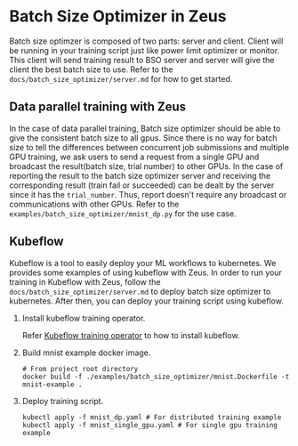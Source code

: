 # Batch Size Optimizer in Zeus

Batch size optimzer is composed of two parts: server and client. Client will be running in your training script just like power limit optimizer or monitor. This client will send training result to BSO server and server will give the client the best batch size to use. Refer to the `docs/batch_size_optimizer/server.md` for how to get started.

## Data parallel training with Zeus

In the case of data parallel training, Batch size optimizer should be able to give the consistent batch size to all gpus. Since there is no way for batch size to tell the differences between concurrent job submissions and multiple GPU training, we ask users to send a request from a single GPU and broadcast the result(batch size, trial number) to other GPUs. In the case of reporting the result to the batch size optimizer server and receiving the corresponding result (train fail or succeeded) can be dealt by the server since it has the `trial_number`. Thus, report doesn't require any broadcast or communications with other GPUs.
Refer to the `examples/batch_size_optimizer/mnist_dp.py` for the use case.

## Kubeflow

Kubeflow is a tool to easily deploy your ML workflows to kubernetes. We provides some examples of using kubeflow with Zeus. In order to run your training in Kubeflow with Zeus, follow the `docs/batch_size_optimizer/server.md` to deploy batch size optimizer to kubernetes. After then, you can deploy your training script using kubeflow.

1. Install kubeflow training operator.

    Refer [Kubeflow training operator](https://github.com/kubeflow/training-operator) to how to install kubeflow.

2. Build mnist example docker image.

    ```Shell
    # From project root directory
    docker build -f ./examples/batch_size_optimizer/mnist.Dockerfile -t mnist-example . 
    ```

3. Deploy training script.

    ```Shell
    kubectl apply -f mnist_dp.yaml # For distributed training example
    kubectl apply -f mnist_single_gpu.yaml # For single gpu training example
    ```
